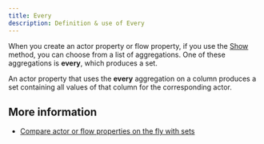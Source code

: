```yaml
---
title: Every
description: Definition & use of Every
---
```


When you create an actor property or flow property, if you use the [Show](../show-actor-flow-property) method, you can choose from a list of aggregations. One of these aggregations is **every**, which produces a set.

An actor property that uses the **every** aggregation on a column produces a set containing all values of that column for the corresponding actor.

## More information

- [Compare actor or flow properties on the fly with sets](/measure_iq/measure-user-guides/enrich-your-data-with-properties/compare-actor-or-flow-properties-on-the-fly-with-sets)
